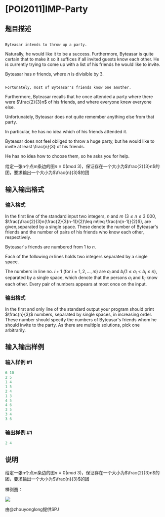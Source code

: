 # [POI2011]IMP-Party

## 题目描述

```plain

Byteasar intends to throw up a party.

```

Naturally, he would like it to be a success. Furthermore, Byteasar is quite certain that to make it so it suffices if all invited guests know each other. He is currently trying to come up with a list of his friends he would like to invite.

Byteasar has $n$ friends, where $n$ is divisible by 3.

```plain

Fortunately, most of Byteasar's friends know one another.

```

Furthermore, Byteasar recalls that he once attended a party where there were $\frac{2}{3}n$ of his friends, and where everyone knew everyone else.

Unfortunately, Byteasar does not quite remember anything else from that party.

In particular, he has no idea which of his friends attended it.

Byteasar does not feel obliged to throw a huge party, but he would like to invite at least \frac{n}{3} of his friends.

He has no idea how to choose them, so he asks you for help.

给定一张n个点m条边的图$n\equiv 0(mod\ 3)$，保证存在一个大小为$\frac{2}{3}n$的团，要求输出一个大小为$\frac{n}{3}$的团

## 输入输出格式

### 输入格式

In the first line of the standard input two integers, $n$ and $m$ ($3\le n\le 3\ 000$, $\frac{\frac{2}{3}n(\frac{2}{3}n-1)}{2}\leq m\leq \frac{n(n-1)}{2}$), are given,separated by a single space. These denote the number of Byteasar's friends and the number of pairs of his friends who know each other, respectively.

Byteasar's friends are numbered from 1 to $n$.

Each of the following $m$ lines holds two integers separated by a single space.

The numbers in line no. $i+1$ (for $i=1,2,...,m$) are $a_i$ and $b_i$($1\le a_i<b_i\le n$), separated by a single space, which denote that the persons $a_i$ and $b_i$ know each other. Every pair of numbers appears at most once on the input. 

### 输出格式

In the first and only line of the standard output your program should print $\frac{n}{3}$ numbers, separated by single spaces, in increasing order. These number should specify the numbers of Byteasar's friends whom he should invite to the party. As there are multiple solutions, pick one arbitrarily.

## 输入输出样例

### 输入样例 #1

```cpp
6 10
2 5
1 4
1 5
2 4
1 3
4 5
4 6
3 5
3 4
3 6
```


### 输出样例 #1

```cpp
2 4
```


## 说明

给定一张n个点m条边的图$n\equiv 0(mod\ 3)$，保证存在一个大小为$\frac{2}{3}n$的团，要求输出一个大小为$\frac{n}{3}$的团

样例图：

![](http://main.edu.pl/images/OI18/impzad1.gif)

由@zhouyonglong提供SPJ

